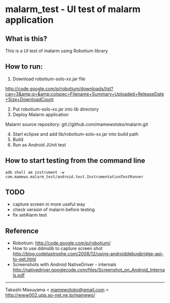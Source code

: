 # malarm_test - UI test of malarm application
## What is this?

This is a UI test of malarm using Robotium library

## How to run:
1. Download robotium-solo-xx.jar file

http://code.google.com/p/robotium/downloads/list?can=3&amp;q=&amp:colspec=Filename+Summary+Uploaded+ReleaseDate+Size+DownloadCount

2. Put robotium-solo-xx.jar into lib directory
3. Deploy Malarm application

Malarm source repository: git://github.com/mamewotoko/malarm.git

4. Start eclipse and add lib/robotium-solo-xx.jar into build path
5. Build
6. Run as Android JUnit test

## How to start testing from the command line
    adb shell am instrument -w com.mamewo.malarm_test/android.test.InstrumentationTestRunner

## TODO
- capture screen in more useful way
- check version of malarm before testing
- fix setAlarm test

## Reference
- Robotium: http://code.google.com/p/robotium/
- How to use ddmslib to capture screen shot
http://blog.codetastrophe.com/2008/12/using-androiddebugbridge-api-to-get.html
- Screenshots with Android NativeDriver - internals
http://nativedriver.googlecode.com/files/Screenshot_on_Android_Internals.pdf
----
Takashi Masuyama < mamewotoko@gmail.com >  
http://www002.upp.so-net.ne.jp/mamewo/
